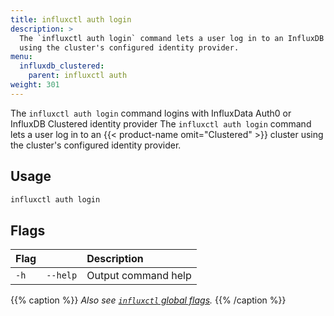 ```yaml
---
title: influxctl auth login
description: >
  The `influxctl auth login` command lets a user log in to an InfluxDB cluster
  using the cluster's configured identity provider.
menu:
  influxdb_clustered:
    parent: influxctl auth
weight: 301
---
```


The `influxctl auth login` command logins with InfluxData Auth0 or InfluxDB
Clustered identity provider
The `influxctl auth login` command lets a user log in to an
{{< product-name omit="Clustered" >}} cluster using the cluster's configured
identity provider.
## Usage

```sh
influxctl auth login
```

## Flags

| Flag |            | Description                                   |
| :--- | :--------- | :-------------------------------------------- |
| `-h` | `--help`   | Output command help                           |

{{% caption %}}
_Also see [`influxctl` global flags](/influxdb/clustered/reference/cli/influxctl/#global-flags)._
{{% /caption %}}
